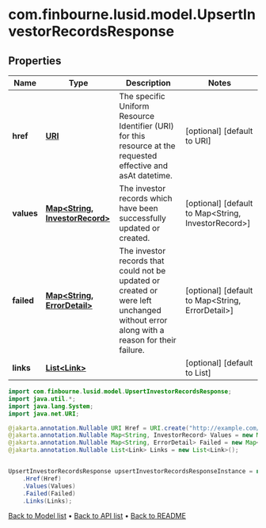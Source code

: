 # com.finbourne.lusid.model.UpsertInvestorRecordsResponse

## Properties

Name | Type | Description | Notes
------------ | ------------- | ------------- | -------------
**href** | [**URI**](URI.md) | The specific Uniform Resource Identifier (URI) for this resource at the requested effective and asAt datetime. | [optional] [default to URI]
**values** | [**Map&lt;String, InvestorRecord&gt;**](InvestorRecord.md) | The investor records which have been successfully updated or created. | [optional] [default to Map<String, InvestorRecord>]
**failed** | [**Map&lt;String, ErrorDetail&gt;**](ErrorDetail.md) | The investor records that could not be updated or created or were left unchanged without error along with a reason for their failure. | [optional] [default to Map<String, ErrorDetail>]
**links** | [**List&lt;Link&gt;**](Link.md) |  | [optional] [default to List<Link>]

```java
import com.finbourne.lusid.model.UpsertInvestorRecordsResponse;
import java.util.*;
import java.lang.System;
import java.net.URI;

@jakarta.annotation.Nullable URI Href = URI.create("http://example.com/Href");
@jakarta.annotation.Nullable Map<String, InvestorRecord> Values = new Map<String, InvestorRecord>();
@jakarta.annotation.Nullable Map<String, ErrorDetail> Failed = new Map<String, ErrorDetail>();
@jakarta.annotation.Nullable List<Link> Links = new List<Link>();


UpsertInvestorRecordsResponse upsertInvestorRecordsResponseInstance = new UpsertInvestorRecordsResponse()
    .Href(Href)
    .Values(Values)
    .Failed(Failed)
    .Links(Links);
```


[Back to Model list](../README.md#documentation-for-models) &#8226; [Back to API list](../README.md#documentation-for-api-endpoints) &#8226; [Back to README](../README.md)
